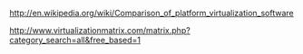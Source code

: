 http://en.wikipedia.org/wiki/Comparison_of_platform_virtualization_software

http://www.virtualizationmatrix.com/matrix.php?category_search=all&free_based=1
